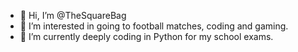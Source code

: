 - 👋 Hi, I’m @TheSquareBag
- 👀 I’m interested in going to football matches, coding and gaming.
- 🌱 I’m currently deeply coding in Python for my school exams.

<!---
TheSquareBag/TheSquareBag is a ✨ special ✨ repository because its `README.md` (this file) appears on your GitHub profile.
You can click the Preview link to take a look at your changes.
--->
